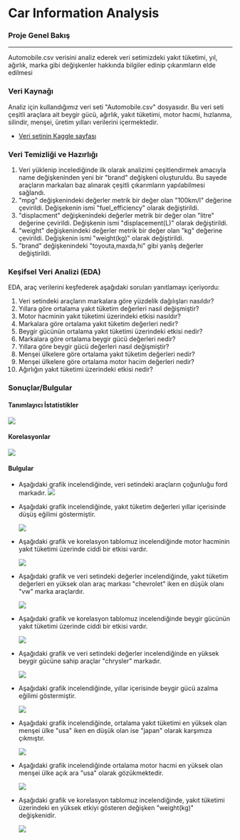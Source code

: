 # Car Information Analysis
### Proje Genel Bakış
---
Automobile.csv verisini analiz ederek veri setimizdeki yakıt tüketimi, yıl, ağırlık, marka gibi değişkenler hakkında bilgiler edinip çıkarımların elde edilmesi

### Veri Kaynağı
Analiz için kullandığımız veri seti "Automobile.csv" dosyasıdır. Bu veri seti çeşitli araçlara  ait beygir gücü, ağırlık, yakıt tüketimi, motor hacmi, hızlanma, silindir, menşei, üretim yılları verilerini içermektedir.
- [Veri setinin Kaggle sayfası](https://www.kaggle.com/datasets/tawfikelmetwally/automobile-dataset)
### Veri Temizliği ve Hazırlığı
1. Veri yüklenip incelediğinde ilk olarak analizimi çeşitlendirmek amacıyla name değişkeninden yeni bir "brand" değişkeni oluşturuldu. Bu sayede araçların markaları baz alınarak çeşitli çıkarımların yapılabilmesi sağlandı.
2. "mpg" değişkenindeki değerler metrik bir değer olan "100km/l" değerine çevirildi. Değişekenin ismi "fuel_efficiency" olarak değiştirildi.
3. "displacment" değişkenindeki değerler metrik bir değer olan "litre" değerine çevirildi. Değişkenin ismi "displacement(L)" olarak değiştirildi.
4. "weight" değişkenindeki değerler metrik bir değer olan "kg" değerine çevirildi. Değişkenin ismi "weight(kg)" olarak değiştirildi.
5. "brand" değişkenindeki "toyouta,maxda,hi" gibi yanlış değerler değiştirildi.
### Keşifsel Veri Analizi (EDA)
EDA, araç verilerini keşfederek aşağıdaki soruları yanıtlamayı içeriyordu:
1. Veri setindeki araçların markalara göre yüzdelik dağılışları nasıldır?
2. Yıllara göre ortalama yakıt tüketim değerleri nasıl değişmiştir?
3. Motor hacminin yakıt tüketimi üzerindeki etkisi nasıldır?
4. Markalara göre ortalama yakıt tüketim değerleri nedir?
5. Beygir gücünün ortalama yakıt tüketimi üzerindeki etkisi nedir?
6. Markalara göre ortalama beygir gücü değerleri nedir?
7. Yıllara göre beygir gücü değerleri nasıl değişmiştir?
8. Menşei ülkelere göre ortalama yakıt tüketim değerleri nedir?
9. Menşei ülkelere göre ortalama motor hacim değerleri nedir?
10. Ağırlığın yakıt tüketimi üzerindeki etkisi nedir?
### Sonuçlar/Bulgular
#### Tanımlayıcı İstatistikler
 ![](image/desc.png) 
#### Korelasyonlar
 ![](image/corr.png) 
#### Bulgular
- Aşağıdaki grafik incelendiğinde, veri setindeki araçların çoğunluğu ford markadır.
  ![](image/brand_pie.png) 

- Aşağıdaki grafik incelendiğinde, yakıt tüketim değerleri yıllar içerisinde düşüş eğilimi göstermiştir.
  
  ![](image/consumption_by_year.png) 
- Aşağıdaki grafik ve korelasyon tablomuz incelendiğinde motor hacminin yakıt tüketimi üzerinde ciddi bir etkisi vardır.
  
  ![](image/displacment_consumption_relation.png.png) 
- Aşağıdaki grafik ve veri setindeki değerler incelendiğinde, yakıt tüketim değerleri en yüksek olan araç markası "chevrolet" iken en düşük olanı "vw" marka araçlardır.
  
  ![](image/Fuel_consumption_by_brands.png) 
- Aşağıdaki grafik ve korelasyon tablomuz incelendiğinde beygir gücünün yakıt tüketimi üzerinde ciddi bir etkisi vardır.
  
  ![](image/horse_power_consumption_relation.png) 
- Aşağıdaki grafik ve veri setindeki değerler incelendiğinde en yüksek beygir gücüne sahip araçlar "chrysler" markadır.
  
  ![](image/horsepower_by_brands.png) 
- Aşağıdaki grafik incelendiğinde, yıllar içerisinde beygir gücü azalma eğilimi göstermiştir.
  
  ![](image/horsepower_by_years.png) 
- Aşağıdaki grafik incelendiğinde, ortalama yakıt tüketimi en yüksek olan menşei ülke "usa" iken en düşük olan ise "japan" olarak karşımıza çıkmıştır.
  
  ![](image/origin_consumption.png) 
- Aşağıdaki grafik incelendiğinde ortalama motor hacmi en yüksek olan menşei ülke açık ara "usa" olarak gözükmektedir.
  
  ![](image/origin_displacement.png) 
- Aşağıdaki grafik ve korelasyon tablomuz incelendiğinde, yakıt tüketimi üzerindeki en yüksek etkiyi gösteren değişken "weight(kg)" değişkenidir.
  
  ![](image/weight_consumption_relation.png.png) 
  
